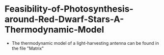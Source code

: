 # Feasibility-of-Photosynthesis-around-Red-Dwarf-Stars-A-Thermodynamic-Model

* The thermodynamic model of a light-harvesting antenna can be found in the file "Matrix"
